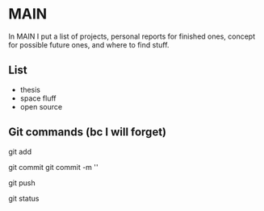 # MAIN
In MAIN I put a list of projects, personal reports for finished ones, concept for possible future ones, and where to find stuff.

## List

- thesis
- space fluff 
- open source 





## Git commands (bc I will forget)

git add

git commit
git commit -m '<write commit message>'

git push

git status
